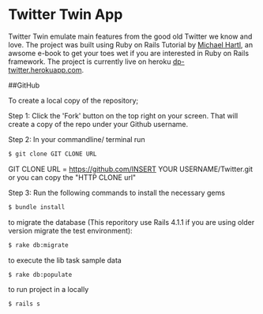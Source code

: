 # Twitter Twin App

Twitter Twin emulate main features from the good old Twitter we know and love. The project was built using Ruby on Rails Tutorial by <a href="http://www.railstutorial.org/book" target="_blank">Michael Hartl</a>, an awsome e-book to get your toes wet if you are interested in Ruby on Rails framework. The project is currently live on heroku <a href="https://dp-twitter.herokuapp.com/" target="_blank">dp-twitter.herokuapp.com</a>.

##GitHub

To create a local copy of the repository;

Step 1: Click the 'Fork' button on the top right on your screen. That will create a copy of the repo under your Github username.

Step 2: In your commandline/ terminal run

```bash
$ git clone GIT CLONE URL 
```
GIT CLONE URL = https://github.com/INSERT YOUR USERNAME/Twitter.git or you can copy the "HTTP CLONE url"

Step 3: Run the following commands 
to install the necessary gems 
```bash
$ bundle install 
```
to migrate the database (This reporitory use Rails 4.1.1 if you are using older version migrate the test environment): 
```bash
$ rake db:migrate
```

to execute the lib task sample data
```bash
$ rake db:populate 
```

to run project in a  locally
```bash
$ rails s 
```